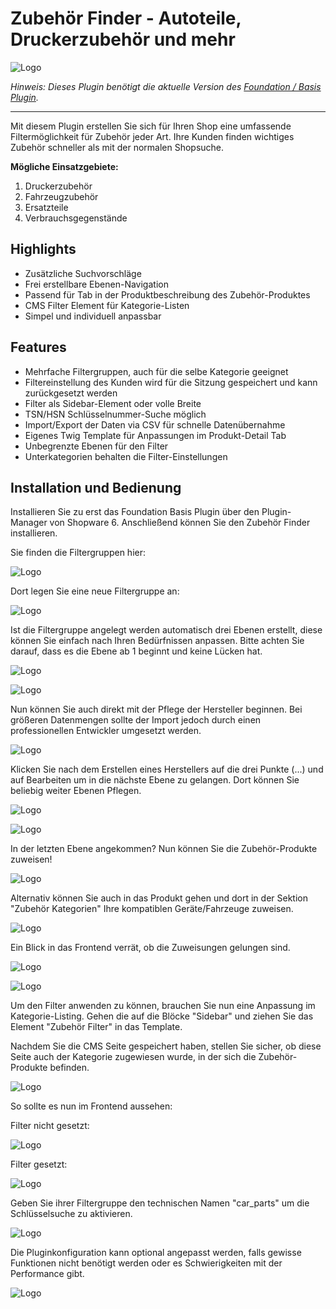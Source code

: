 # Zubehör Finder - Autoteile, Druckerzubehör und mehr

![Logo](images/plugin.png)

_Hinweis: Dieses Plugin benötigt die aktuelle Version des [Foundation / Basis Plugin](../MoorlFoundation/index.md)._

---

Mit diesem Plugin erstellen Sie sich für Ihren Shop eine umfassende Filtermöglichkeit für Zubehör jeder Art.
Ihre Kunden finden wichtiges Zubehör schneller als mit der normalen Shopsuche.


**Mögliche Einsatzgebiete:**

1. Druckerzubehör
2. Fahrzeugzubehör
3. Ersatzteile
4. Verbrauchsgegenstände

## Highlights
- Zusätzliche Suchvorschläge
- Frei erstellbare Ebenen-Navigation
- Passend für Tab in der Produktbeschreibung des Zubehör-Produktes
- CMS Filter Element für Kategorie-Listen
- Simpel und individuell anpassbar

## Features
- Mehrfache Filtergruppen, auch für die selbe Kategorie geeignet
- Filtereinstellung des Kunden wird für die Sitzung gespeichert und kann zurückgesetzt werden
- Filter als Sidebar-Element oder volle Breite
- TSN/HSN Schlüsselnummer-Suche möglich
- Import/Export der Daten via CSV für schnelle Datenübernahme
- Eigenes Twig Template für Anpassungen im Produkt-Detail Tab
- Unbegrenzte Ebenen für den Filter
- Unterkategorien behalten die Filter-Einstellungen

## Installation und Bedienung

Installieren Sie zu erst das Foundation Basis Plugin über den Plugin-Manager von Shopware 6.
Anschließend können Sie den Zubehör Finder installieren.

Sie finden die Filtergruppen hier:

![Logo](images/af1.JPG)

Dort legen Sie eine neue Filtergruppe an:

![Logo](images/af2.JPG)

Ist die Filtergruppe angelegt werden automatisch drei Ebenen erstellt, 
diese können Sie einfach nach Ihren Bedürfnissen anpassen. Bitte achten Sie darauf, 
dass es die Ebene ab 1 beginnt und keine Lücken hat.

![Logo](images/af4.JPG)

![Logo](images/af5.JPG)

Nun können Sie auch direkt mit der Pflege der Hersteller beginnen. Bei größeren Datenmengen 
sollte der Import jedoch durch einen professionellen Entwickler umgesetzt werden.

![Logo](images/af3.JPG)

Klicken Sie nach dem Erstellen eines Herstellers auf die drei Punkte (...) und auf Bearbeiten
um in die nächste Ebene zu gelangen. Dort können Sie beliebig weiter Ebenen Pflegen.

![Logo](images/af6.JPG)

![Logo](images/af8.JPG)

In der letzten Ebene angekommen? Nun können Sie die Zubehör-Produkte zuweisen!

![Logo](images/af9.JPG)

Alternativ können Sie auch in das Produkt gehen und dort in der Sektion "Zubehör Kategorien"
Ihre kompatiblen Geräte/Fahrzeuge zuweisen.

![Logo](images/af10.JPG)

Ein Blick in das Frontend verrät, ob die Zuweisungen gelungen sind.

![Logo](images/af12.JPG)

![Logo](images/af11.JPG)

Um den Filter anwenden zu können, brauchen Sie nun eine Anpassung im Kategorie-Listing.
Gehen die auf die Blöcke "Sidebar" und ziehen Sie das Element "Zubehör Filter" in das Template.

Nachdem Sie die CMS Seite gespeichert haben, stellen Sie sicher, ob diese Seite auch der
Kategorie zugewiesen wurde, in der sich die Zubehör-Produkte befinden.

![Logo](images/af13.JPG)

So sollte es nun im Frontend aussehen:

Filter nicht gesetzt:

![Logo](images/af14.JPG)

Filter gesetzt:

![Logo](images/af15.JPG)

Geben Sie ihrer Filtergruppe den technischen Namen "car_parts" um die Schlüsselsuche zu aktivieren.

![Logo](images/af16.JPG)

Die Pluginkonfiguration kann optional angepasst werden, falls gewisse Funktionen nicht benötigt werden
oder es Schwierigkeiten mit der Performance gibt.

![Logo](images/af17.JPG)